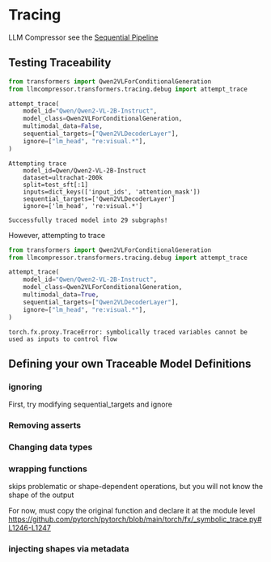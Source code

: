 # Tracing #
LLM Compressor see the [Sequential Pipeline](src/llmcompressor/pipelines/sequential/pipeline.py)


## Testing Traceability ##


```python
from transformers import Qwen2VLForConditionalGeneration
from llmcompressor.transformers.tracing.debug import attempt_trace

attempt_trace(
    model_id="Qwen/Qwen2-VL-2B-Instruct",
    model_class=Qwen2VLForConditionalGeneration,
    multimodal_data=False,
    sequential_targets=["Qwen2VLDecoderLayer"],
    ignore=["lm_head", "re:visual.*"],
)
```
```
Attempting trace
    model_id=Qwen/Qwen2-VL-2B-Instruct
    dataset=ultrachat-200k
    split=test_sft[:1]
    inputs=dict_keys(['input_ids', 'attention_mask'])
    sequential_targets=['Qwen2VLDecoderLayer']
    ignore=['lm_head', 're:visual.*']

Successfully traced model into 29 subgraphs!
```

However, attempting to trace 

```python
from transformers import Qwen2VLForConditionalGeneration
from llmcompressor.transformers.tracing.debug import attempt_trace

attempt_trace(
    model_id="Qwen/Qwen2-VL-2B-Instruct",
    model_class=Qwen2VLForConditionalGeneration,
    multimodal_data=True,
    sequential_targets=["Qwen2VLDecoderLayer"],
    ignore=["lm_head", "re:visual.*"],
)
```
```
torch.fx.proxy.TraceError: symbolically traced variables cannot be used as inputs to control flow
```

## Defining your own Traceable Model Definitions ##




### ignoring
First, try modifying sequential_targets and ignore

### Removing asserts

### Changing data types

### wrapping functions
skips problematic or shape-dependent operations, but you will not know the shape of the output

For now, must copy the original function and declare it at the module level
https://github.com/pytorch/pytorch/blob/main/torch/fx/_symbolic_trace.py#L1246-L1247

### injecting shapes via metadata
